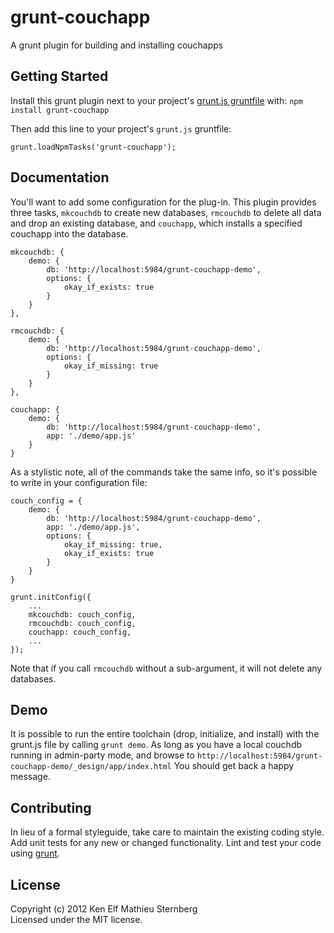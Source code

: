 # grunt-couchapp

A grunt plugin for building and installing couchapps

## Getting Started 

Install this grunt plugin next to your project's
[grunt.js gruntfile][getting_started] with: `npm install
grunt-couchapp`

Then add this line to your project's `grunt.js` gruntfile:

    grunt.loadNpmTasks('grunt-couchapp');

[grunt]: https://github.com/cowboy/grunt
[getting_started]: https://github.com/cowboy/grunt/blob/master/docs/getting_started.md

## Documentation

You'll want to add some configuration for the plug-in.  This plugin
provides three tasks, `mkcouchdb` to create new databases, `rmcouchdb`
to delete all data and drop an existing database, and `couchapp`,
which installs a specified couchapp into the database.

    mkcouchdb: {
        demo: {
            db: 'http://localhost:5984/grunt-couchapp-demo',
            options: {
                okay_if_exists: true
            }
        }
    },

    rmcouchdb: {
        demo: {
            db: 'http://localhost:5984/grunt-couchapp-demo',
            options: {
                okay_if_missing: true
            }
        }
    },

    couchapp: {
        demo: {
            db: 'http://localhost:5984/grunt-couchapp-demo',
            app: './demo/app.js'
        }
    }

As a stylistic note, all of the commands take the same info, so it's
possible to write in your configuration file:

    couch_config = {
        demo: {
            db: 'http://localhost:5984/grunt-couchapp-demo',
            app: './demo/app.js',
            options: {
                okay_if_missing: true,
                okay_if_exists: true
            }
        }
    }

    grunt.initConfig({
        ...            
        mkcouchdb: couch_config,
        rmcouchdb: couch_config,
        couchapp: couch_config,
        ...
    });    


Note that if you call `rmcouchdb` without a sub-argument, it will not delete any databases.

## Demo

It is possible to run the entire toolchain (drop, initialize, and
install) with the grunt.js file by calling `grunt demo`.  As long as
you have a local couchdb running in admin-party mode, and browse to
`http://localhost:5984/grunt-couchapp-demo/_design/app/index.html`
You should get back a happy message.

## Contributing

In lieu of a formal styleguide, take care to maintain the existing
coding style. Add unit tests for any new or changed
functionality. Lint and test your code using [grunt][grunt].

## License
Copyright (c) 2012 Ken Elf Mathieu Sternberg  
Licensed under the MIT license.
